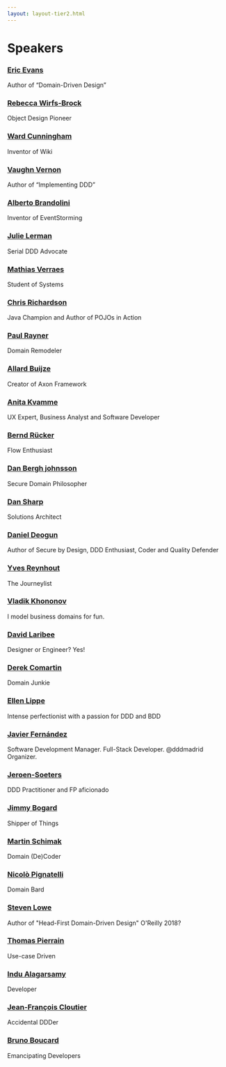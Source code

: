 ```yaml
---
layout: layout-tier2.html
---
```


<div class="container section speakers">
  <h1 class="section-header">Speakers</h1>
  <div class="row">
    <div class="speaker-container">
      <a href="eric-evans.html"><div class="speaker-img eric-evans">
      </div></a>
      <h3><a class="speaker-name" href="eric-evans.html">Eric Evans</a></h3>
      <p class="speaker-details">Author of “Domain-Driven Design”</p>
    </div>
    <div class="speaker-container">
      <a href="rebecca-wirfs-brock.html"><div class="speaker-img rebecca-wirfs-brock">
      </div></a>
      <h3><a class="speaker-name" href="rebecca-wirfs-brock.html">Rebecca Wirfs-Brock</a></h3>
      <p class="speaker-details">Object Design Pioneer</p>
    </div>
    <div class="speaker-container">
      <a href="ward-cunningham.html"><div class="speaker-img ward-cunningham">
      </div></a>
      <h3><a class="speaker-name" href="ward-cunningham.html">Ward Cunningham</a></h3>
      <p class="speaker-details">Inventor of Wiki</p>
    </div>
    <div class="speaker-container">
      <a href="vaughn-vernon.html"><div class="speaker-img vaughn-vernon">
      </div></a>
      <h3><a class="speaker-name" href="vaughn-vernon.html">Vaughn Vernon</a></h3>
      <p class="speaker-details">Author of “Implementing DDD”</p>
    </div>
  </div>
  <div class="row">
    <div class="speaker-container">
      <a href="alberto-brandolini.html"><div class="speaker-img alberto-brandolini">
      </div></a>
      <h3><a class="speaker-name" href="alberto-brandolini.html">Alberto Brandolini</a></h3>
      <p class="speaker-details">Inventor of EventStorming</p>
    </div>
    <div class="speaker-container">
      <a href="julie-lerman.html"><div class="speaker-img julie-lerman">
      </div></a>
      <h3><a class="speaker-name" href="julie-lerman.html">Julie Lerman</a></h3>
      <p class="speaker-details">Serial DDD Advocate</p>
    </div>
    <div class="speaker-container">
      <a href="mathias-verraes.html"><div class="speaker-img mathias-verraes">
      </div></a>
      <h3><a class="speaker-name" href="mathias-verraes.html">Mathias Verraes</a></h3>
      <p class="speaker-details">Student of Systems</p>
    </div>
    <div class="speaker-container">
      <a href="chris-richardson.html"><div class="speaker-img chris-richardson">
      </div></a>
      <h3><a class="speaker-name" href="chris-richardson.html">Chris Richardson</a></h3>
      <p class="speaker-details">Java Champion and Author of POJOs in Action</p>
    </div>
  </div>
  <div class="row">
    <div class="speaker-container">
      <a href="paul-rayner.html"><div class="speaker-img paul-rayner">
      </div></a>
      <h3><a class="speaker-name" href="paul-rayner.html">Paul Rayner</a></h3>
      <p class="speaker-details">Domain Remodeler</p>
    </div>
    <div class="speaker-container">
      <a href="allard-buijze.html"><div class="speaker-img allard-buijze">
      </div></a>
      <h3><a class="speaker-name" href="allard-buijze.html">Allard Buijze</a></h3>
      <p class="speaker-details">Creator of Axon Framework</p>
    </div>
    <div class="speaker-container">
      <a href="anita-kvamme.html"><div class="speaker-img anita-kvamme">
      </div></a>
      <h3><a class="speaker-name" href="anita-kvamme.html">Anita Kvamme</a></h3>
      <p class="speaker-details">UX Expert, Business Analyst and Software Developer</p>
    </div>
    <div class="speaker-container">
      <a href="bernd-rücker.html"><div class="speaker-img bernd-rücker">
      </div></a>
      <h3><a class="speaker-name" href="bernd-rücker.html">Bernd Rücker</a></h3>
      <p class="speaker-details">Flow Enthusiast</p>
    </div>
  </div>
    <div class="row">
      <div class="speaker-container">
        <a href="dan-bergh-johnsson.html"><div class="speaker-img dan-bergh-johnsson">
        </div></a>
        <h3><a class="speaker-name" href="dan-bergh-johnsson.html">Dan Bergh johnsson</a></h3>
        <p class="speaker-details">Secure Domain Philosopher</p>
      </div>
      <div class="speaker-container">
        <a href="dan-sharp.html"><div class="speaker-img dan-sharp">
        </div></a>
        <h3><a class="speaker-name" href="dan-sharp.html">Dan Sharp</a></h3>
        <p class="speaker-details">Solutions Architect</p>
      </div>
      <div class="speaker-container">
        <a href="daniel-deogun.html"><div class="speaker-img daniel-deogun">
        </div></a>
        <h3><a class="speaker-name" href="daniel-deogun.html">Daniel Deogun</a></h3>
        <p class="speaker-details">Author of Secure by Design, DDD Enthusiast, Coder and Quality Defender</p>
      </div>
      <div class="speaker-container">
        <a href="yves-reynhout.html"><div class="speaker-img yves-reynhout">
        </div></a>
        <h3><a class="speaker-name" href="yves-reynhout.html">Yves Reynhout</a></h3>
        <p class="speaker-details">The Journeylist</p>
      </div>
  </div>
  <div class="row">
    <div class="speaker-container">
      <a href="vladik-khononov.html"><div class="speaker-img vladik-khononov">
      </div></a>
      <h3><a class="speaker-name" href="vladik-khononov.html">Vladik Khononov</a></h3>
      <p class="speaker-details">I model business domains for fun.</p>
    </div>
    <div class="speaker-container">
      <a href="david-laribee.html"><div class="speaker-img david-laribee">
      </div></a>
      <h3><a class="speaker-name" href="david-laribee.html">David Laribee</a></h3>
      <p class="speaker-details">Designer or Engineer? Yes!</p>
    </div>
    <div class="speaker-container">
      <a href="derek-comartin.html"><div class="speaker-img derek-comartin">
      </div></a>
      <h3><a class="speaker-name" href="derek-comartin.html">Derek Comartin</a></h3>
      <p class="speaker-details">Domain Junkie</p>
    </div>
    <div class="speaker-container">
      <a href="ellen-lippe.html"><div class="speaker-img ellen-lippe">
      </div></a>
      <h3><a class="speaker-name" href="ellen-lippe.html">Ellen Lippe</a></h3>
      <p class="speaker-details">Intense perfectionist with a passion for DDD and BDD
</p>
    </div>
  </div>
  <div class="row">
    <div class="speaker-container">
      <a href="javier-fernandez.html"><div class="speaker-img javier-fernandez">
      </div></a>
      <h3><a class="speaker-name" href="javier-fernandez.html">Javier Fernández</a></h3>
      <p class="speaker-details">Software Development Manager. Full-Stack Developer. @dddmadrid Organizer.</p>
    </div>
    <div class="speaker-container">
      <a href="jeroen-soeters.html"><div class="speaker-img jeroen-soeters">
      </div></a>
      <h3><a class="speaker-name" href="jeroen-soeters.html">Jeroen-Soeters</a></h3>
      <p class="speaker-details">DDD Practitioner and FP aficionado</p>
    </div>
    <div class="speaker-container">
      <a href="jimmy-bogard.html"><div class="speaker-img jimmy-bogard">
      </div></a>
      <h3><a class="speaker-name" href="jimmy-bogard.html">Jimmy Bogard</a></h3>
      <p class="speaker-details">Shipper of Things</p>
    </div>
    <div class="speaker-container">
      <a href="martin-schimak.html"><div class="speaker-img martin-schimak">
      </div></a>
      <h3><a class="speaker-name" href="martin-schimak.html">Martin Schimak</a></h3>
      <p class="speaker-details">Domain (De)Coder</p>
    </div>
  </div>
  <div class="row">
    <div class="speaker-container">
      <a href="nicolo-pignatelli.html"><div class="speaker-img nicolo-pignatelli">
      </div></a>
      <h3><a class="speaker-name" href="nicolo-pignatelli.html">Nicolò Pignatelli</a></h3>
      <p class="speaker-details">Domain Bard</p>
    </div>
    <!--<div class="speaker-container">
      <a href="scott-bellware.html"><div class="speaker-img scott-bellware">
      </div></a>
      <h3><a class="speaker-name" href="scott-bellware.html">Scott Bellware</a></h3>
      <p class="speaker-details">Asker of Inconvenient Questions</p>
    </div>-->
    <div class="speaker-container">
      <a href="steven-lowe.html"><div class="speaker-img steven-lowe">
      </div></a>
      <h3><a class="speaker-name" href="steven-lowe.html">Steven Lowe</a></h3>
      <p class="speaker-details">Author of "Head-First Domain-Driven Design" O'Reilly 2018?</p>
    </div>
    <div class="speaker-container">
      <a href="thomas-pierrain.html"><div class="speaker-img thomas-pierrain">
      </div></a>
      <h3><a class="speaker-name" href="thomas-pierrain.html">Thomas Pierrain</a></h3>
      <p class="speaker-details">Use-case Driven</p>
    </div>
    <div class="speaker-container">
      <a href="indu-alagarsamy.html"><div class="speaker-img indu-alagarsamy">
      </div></a>
      <h3><a class="speaker-name" href="indu-alagarsamy.html">Indu Alagarsamy</a></h3>
      <p class="speaker-details">Developer</p>
    </div>    
  </div>
  <div class="row">
    <div class="speaker-container">
      <a href="jean-francois-cloutier.html"><div class="speaker-img jean-francois-cloutier">
      </div></a>
      <h3><a class="speaker-name" href="jean-francois-cloutier.html">Jean-François Cloutier</a></h3>
      <p class="speaker-details">Accidental DDDer</p>
    </div>
    <div class="speaker-container">
      <a href="bruno-boucard.html"><div class="speaker-img bruno-boucard">
      </div></a>
      <h3><a class="speaker-name" href="bruno-boucard.html">Bruno Boucard</a></h3>
      <p class="speaker-details">Emancipating Developers</p>
    </div>
  </div>
</div>
